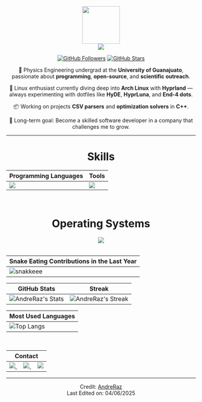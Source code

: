 <div align="center">
<img width="100" src="https://github.com/user-attachments/assets/fae54e71-c962-4868-ad16-f727a0593d00" />

<div align="center">

<a href="https://github.com/AndreRaz">
<img src="https://github.com/user-attachments/assets/77f249fa-d3bf-4ece-aad2-7fe374d1217f" />
</a>

[![GitHub Followers](https://img.shields.io/github/followers/AndreRaz?label=Follow&style=social)](https://github.com/AndreRaz)
[![GitHub Stars](https://img.shields.io/github/stars/AndreRaz?style=social)](https://github.com/AndreRaz)
</div>

🌌 Physics Engineering undergrad at the **University of Guanajuato**, passionate about **programming**, **open-source**, and **scientific outreach**.

🐧 Linux enthusiast currently diving deep into **Arch Linux** with **Hyprland** — always experimenting with dotfiles like **HyDE**, **HyprLuna**, and **End-4 dots**.

📦 Working on projects **CSV parsers** and **optimization solvers** in **C++**.

🎯 Long-term goal: Become a skilled software developer in a company that challenges me to grow.

---

<div align="center">
<h1>Skills</h1>
</div>

<div align="center">

| Programming Languages | Tools |
| ----------------------|-------|
| <img src="https://skillicons.dev/icons?i=py,c,cpp,sql,bash,html" /> | <img src="https://skillicons.dev/icons?i=vscode,github,linux," /> |

</div>

<br>

<div align="center">
<h1>Operating Systems</h1>
<img src="https://skillicons.dev/icons?i=arch,linux,windows" />
</div>

<br>

| Snake Eating Contributions in the Last Year |
| ------------------------------------------- |
| ![snakkeee](https://github.com/user-attachments/assets/767354e9-fe1e-4009-b421-2f49388bfda5) |

<div align="center">

| GitHub Stats | Streak |
|--------------|--------|
| ![AndreRaz's Stats](https://github-readme-stats.vercel.app/api?username=AndreRaz&theme=onedark&show_icons=true&hide_border=true&count_private=true) | ![AndreRaz's Streak](https://github-readme-streak-stats.herokuapp.com/?user=AndreRaz&theme=onedark&hide_border=true) |

| Most Used Languages |
|---------------------|
| ![Top Langs](https://github-readme-stats.vercel.app/api/top-langs/?username=AndreRaz&theme=onedark&show_icons=true&hide_border=true&layout=compact) |

</div>

<br>

<div align="center">

| Contact |
|---------|
| <a href="mailto:andre.physics.dev@gmail.com"> <img src="https://skillicons.dev/icons?i=gmail"/> </a> ‎ ‎ ‎ ‎ <a href="https://instagram.com/xir.rence"> <img src="https://skillicons.dev/icons?i=instagram"/> </a> ‎ ‎ ‎ ‎ <a href="https://discord.com/users/729473858179956859"> <img src="https://skillicons.dev/icons?i=discord"/> </a> |

</div>

---

Credit: [AndreRaz](https://github.com/AndreRaz)  
Last Edited on: 04/06/2025
